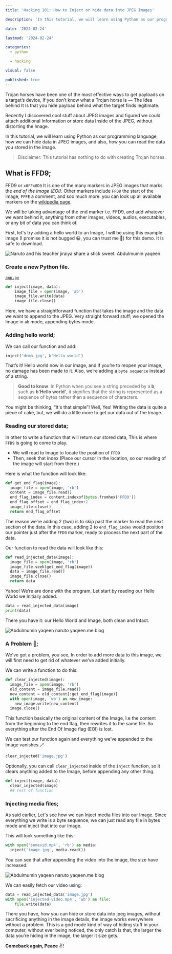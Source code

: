 ```yaml
---
title: 'Hacking 101: How to Inject or hide data Into JPEG Images'

description: 'In this tutorial, we will learn using Python as our programming language, how we can hide data in JPEG images, and also, how you can read the data you stored in the image.'

date: '2024-02-24'

lastmod: '2024-02-24'

categories:
  - python

  - hacking

visual: false

published: true
---
```


Trojan horses have been one of the most effective ways to get payloads on a target’s device, If you don’t know what a Trojan horse is — The Idea behind It Is that you hide payload behind what the target finds legitimate.

Recently I discovered cool stuff about JPEG images and figured we could attach additional Information or store data Inside of the JPEG, without distorting the Image.

In this tutorial, we will learn using Python as our programming language, how we can hide data in JPEG images, and also, how you can read the data you stored in the image.

> Disclaimer: This tutorial has nothing to do with creating Trojan horses.

## What is FFD9;

FFD9 or `x0FFx0D9` It is one of the many markers in JPEG images that marks the _end of the image (EOI)._ Other markers include `FFD8` the start of the image, `FFFE` a comment, and soo much more. you can look up all available markers on the [wikipedia page](https://en.wikipedia.org/wiki/JPEG#Syntax_and_structure).

We will be taking advantage of the end marker i.e. FFD9, and add whatever we want behind it, anything from other images, videos, audios, executables, or any bit of data you can think of.

First, let's try adding a hello world to an Image, I will be using this example image (I promise it is not bugged 😀, you can trust me 🙂) for this demo. It is safe to download.

![Naruto and his teacher jiraiya share a stick sweet. Abdulmumin yaqeen](https://paper-attachments.dropboxusercontent.com/s_EA202B613A1B366F3BBE06A9229C822665469C9FB6A5409DBB17EDEEBCBD6156_1708366286608_image.jpg)

### Create a new Python file.

[`app.py`](http://app.py)

```python
def inject(image, data):
    image_file = open(image, 'ab')
    image_file.write(data)
    image_file.close()
```

Here, we have a straightforward function that takes the image and the data we want to append to the JPEG. Very straight forward stuff; we opened the Image in `ab` mode, appending bytes mode.

### Adding hello world;

We can call our function and add:

```python
inject('demo.jpg', b'Hello world')
```

That’s it! Hello world now in our image, and if you’re to reopen your image, no damage has been made to it. Also, we’re adding a `byte sequence` instead of a string.

> **Good to know**: In Python when you see a string preceded by a **b**, such as **b'Hello world'**, it signifies that the string is represented as a sequence of bytes rather than a sequence of characters.

You might be thinking, “It's that simple”! Well, Yes! Writing the data is quite a piece of cake, but, we will do a little more to get our data out of the Image.

### Reading our stored data;

In other to write a function that will return our stored data, This is where `FFD9` is going to come to play.

- We will read to Image to locate the position of `FFD9`
- Then, seek that index (Place our cursor in the location, so our reading of the image will start from there.)

Here is what the function will look like:

```python
def get_end_flag(image):
  image_file = open(image, 'rb')
  content = image_file.read()
  end_flag_index = content.indexof(bytes.fromhex('FFD9'))
  end_flag_offset = end_flag_index+2
  image_file.close()
  return end_flag_offset
```

The reason we’re adding 2 (two) is to skip past the marker to read the next section of the data. In this case, adding 2 to `end_flag_index` would position our pointer just after the `FFD9` marker, ready to process the next part of the data.

Our function to read the data will look like this:

```python
def read_injected_data(image):
  image_file = open(image, 'rb')
  image_file.seek(get_end_flag(image))
  data = image_file.read()
  image_file.close()
  return data
```

Yahoo! We’re are done with the program, Let start by reading our Hello World we Initially added.

```python
data = read_injected_data(image)
print(data)
```

There you have it: our Hello World and Image, both clean and Intact.

![Abdulmumin yaqeen naruto yaqeen.me blog](https://paper-attachments.dropboxusercontent.com/s_EA202B613A1B366F3BBE06A9229C822665469C9FB6A5409DBB17EDEEBCBD6156_1708783901971_Screenshot+from+2024-02-24+15-10-05.png)

### A Problem 🤨;

We've got a problem, you see, In order to add more data to this image, we will first need to get rid of whatever we’ve added initially.

We can write a function to do this:

```python
def clear_injected(image):
  image_file = open(image, 'rb')
  old_content = image_file.read()
  new_content = old_content[:get_end_flag(image)]
  with open(image, 'wb') as new_image:
    new_image.write(new_content)
  image.close()
```

This function basically the original content of the Image, I.e the content from the beginning to the end flag, then rewrites it to the same file. So everything after the End Of Image flag (EOI) is lost.

We can test our function again and everything we’ve appended to the Image vanishes 🪄

```python
clear_injected('image.jpg')
```

Optionally, you can call `clear_injected` inside of the `inject` function, so it clears anything added to the Image, before appending any other thing.

```python
def inject(image, data):
  clear_injected(image)
  ## rest of function
```

### Injecting media files;

As said earlier, Let's see how we can Inject media files into our Image. Since everything we write is a byte sequence, we can just read any file in bytes mode and inject that into our Image.

This will look something like this:

```python
with open('somevid.mp4', 'rb') as media:
  inject('image.jpg', media.read())
```

You can see that after appending the video into the image, the size have increased:

![Abdulmumin yaqeen naruto yaqeen.me blog](https://paper-attachments.dropboxusercontent.com/s_EA202B613A1B366F3BBE06A9229C822665469C9FB6A5409DBB17EDEEBCBD6156_1708784631122_editnow.png)

We can easily fetch our video using:

```python
data = read_injected_data('image.jpg')
with open('injected-video.mp4', 'wb') as file:
    file.write(data)
```

There you have, how you can hide or store data into jpeg images, without sacrificing anything in the image details, the image works everywhere without a problem. This is a god mode kind of way of hiding stuff in your computer, without ever being noticed, the only catch is that, the larger the data you’re hiding in the image, the larger it size gets.

**Comeback again, Peace** ✌️!
